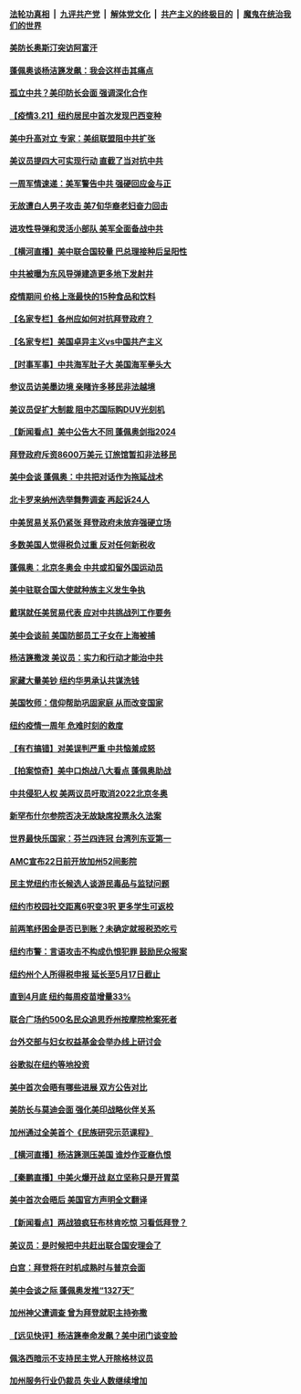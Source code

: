 ####  [法轮功真相](../../../../basic/blob/master/README.md?t=03220231) &nbsp;|&nbsp; [九评共产党](../../../../9ping.md/blob/master/README.md?t=03220231) &nbsp;|&nbsp; [解体党文化](../../../../jtdwh.md/blob/master/README.md?t=03220231)  &nbsp;|&nbsp; [共产主义的终极目的](../../../../gczydzjmd.md/blob/master/README.md?t=03220231) &nbsp;|&nbsp; [魔鬼在统治我们的世界](../../../../mgztzwmdsj.md/blob/master/README.md?t=03220231) 

#### [美防长奥斯汀突访阿富汗](../pages/nsc412/n12825907.md?t=03220231) 

#### [蓬佩奥谈杨洁篪发飙：我会这样击其痛点](../pages/nsc412/n12825808.md?t=03220231) 

#### [孤立中共？美印防长会面 强调深化合作](../pages/nsc412/n12825841.md?t=03220231) 

#### [【疫情3.21】纽约居民中首次发现巴西变种](../pages/nsc412/n12825343.md?t=03220231) 

#### [美中升高对立 专家：美组联盟阻中共扩张](../pages/nsc412/n12825468.md?t=03220231) 

#### [美议员提四大可实现行动 直截了当对抗中共](../pages/nsc412/n12813742.md?t=03220231) 

#### [一周军情速递：美军警告中共 强硬回应金与正](../pages/nsc412/n12824802.md?t=03220231) 

#### [无故遭白人男子攻击 美7旬华裔老妇奋力回击](../pages/nsc412/n12825287.md?t=03220231) 

#### [进攻性导弹和灵活小部队 美军全面备战中共](../pages/nsc412/n12823488.md?t=03220231) 

#### [【横河直播】美中联合国较量 巴总理接种后呈阳性](../pages/nsc412/n12824878.md?t=03220231) 

#### [中共被曝为东风导弹建造更多地下发射井](../pages/nsc412/n12821088.md?t=03220231) 

#### [疫情期间 价格上涨最快的15种食品和饮料](../pages/nsc412/n12811324.md?t=03220231) 

#### [【名家专栏】各州应如何对抗拜登政府？](../pages/nsc412/n12824357.md?t=03220231) 

#### [【名家专栏】美国卓异主义vs中国共产主义](../pages/nsc412/n12824375.md?t=03220231) 

#### [【时事军事】中共海军肚子大 美国海军拳头大](../pages/nsc412/n12822699.md?t=03220231) 

#### [参议员访美墨边境 亲睹许多移民非法越境](../pages/nsc412/n12824865.md?t=03220231) 

#### [美议员促扩大制裁 阻中芯国际购DUV光刻机](../pages/nsc412/n12824695.md?t=03220231) 

#### [【新闻看点】美中公告大不同 蓬佩奥剑指2024](../pages/nsc412/n12824817.md?t=03220231) 

#### [拜登政府斥资8600万美元 订旅馆暂扣非法移民](../pages/nsc412/n12824867.md?t=03220231) 

#### [美中会谈 蓬佩奥：中共把对话作为拖延战术](../pages/nsc412/n12824844.md?t=03220231) 

#### [北卡罗来纳州选举舞弊调查 再起诉24人](../pages/nsc412/n12824784.md?t=03220231) 

#### [中美贸易关系仍紧张 拜登政府未放弃强硬立场](../pages/nsc412/n12824707.md?t=03220231) 

#### [多数美国人觉得税负过重 反对任何新税收](../pages/nsc412/n12824777.md?t=03220231) 

#### [蓬佩奥：北京冬奥会 中共或扣留外国运动员](../pages/nsc412/n12824675.md?t=03220231) 

#### [美中驻联合国大使就种族主义发生争执](../pages/nsc412/n12824642.md?t=03220231) 

#### [戴琪就任美贸易代表 应对中共挑战列工作要务](../pages/nsc412/n12824531.md?t=03220231) 

#### [美中会谈前 美国防部员工子女在上海被捕](../pages/nsc412/n12824519.md?t=03220231) 

#### [杨洁篪撒泼 美议员：实力和行动才能治中共](../pages/nsc412/n12824409.md?t=03220231) 

#### [家藏大量美钞 纽约华男承认共谋洗钱](../pages/nsc412/n12823676.md?t=03220231) 

#### [美国牧师：信仰帮助巩固家庭 从而改变国家](../pages/nsc412/n12824359.md?t=03220231) 

#### [纽约疫情一周年  危难时刻的救度](../pages/nsc412/n12823597.md?t=03220231) 

#### [【有冇搞错】对美误判严重 中共恼羞成怒](../pages/nsc412/n12823283.md?t=03220231) 

#### [【拍案惊奇】美中口炮战八大看点 蓬佩奥助战](../pages/nsc412/n12823775.md?t=03220231) 

#### [中共侵犯人权 美两议员吁取消2022北京冬奥](../pages/nsc412/n12823930.md?t=03220231) 

#### [新罕布什尔参院否决无故缺席投票永久法案](../pages/nsc412/n12823818.md?t=03220231) 

#### [世界最快乐国家：芬兰四连冠 台湾列东亚第一](../pages/nsc412/n12823867.md?t=03220231) 

#### [AMC宣布22日前开放加州52间影院](../pages/nsc412/n12823849.md?t=03220231) 

#### [民主党纽约市长候选人谈游民毒品与监狱问题](../pages/nsc412/n12823670.md?t=03220231) 

#### [纽约市校园社交距离6呎变3呎 更多学生可返校](../pages/nsc412/n12823755.md?t=03220231) 

#### [前两笔纾困金是否已到账？未确定就报税恐吃亏](../pages/nsc412/n12823744.md?t=03220231) 

#### [纽约市警：言语攻击不构成仇恨犯罪 鼓励民众报案](../pages/nsc412/n12823720.md?t=03220231) 

#### [纽约州个人所得税申报 延长至5月17日截止](../pages/nsc412/n12823753.md?t=03220231) 

#### [直到4月底 纽约每周疫苗增量33%](../pages/nsc412/n12823749.md?t=03220231) 

#### [联合广场约500名民众追思乔州按摩院枪案死者](../pages/nsc412/n12823664.md?t=03220231) 

#### [台外交部与妇女权益基金会举办线上研讨会](../pages/nsc412/n12823606.md?t=03220231) 

#### [谷歌拟在纽约等地投资](../pages/nsc412/n12823593.md?t=03220231) 

#### [美中首次会晤有哪些进展 双方公告对比](../pages/nsc412/n12823542.md?t=03220231) 

#### [美防长与莫迪会面 强化美印战略伙伴关系](../pages/nsc412/n12823613.md?t=03220231) 

#### [加州通过全美首个《民族研究示范课程》](../pages/nsc412/n12823556.md?t=03220231) 

#### [【横河直播】杨洁篪测压美国 谁炒作亚裔仇恨](../pages/nsc412/n12823400.md?t=03220231) 

#### [【秦鹏直播】中美火爆开战 赵立坚称只是开胃菜](../pages/nsc412/n12823342.md?t=03220231) 

#### [美中首次会晤后 美国官方声明全文翻译](../pages/nsc412/n12823519.md?t=03220231) 

#### [【新闻看点】两战狼疯狂布林肯吃惊 习看低拜登？](../pages/nsc412/n12823243.md?t=03220231) 

#### [美议员：是时候把中共赶出联合国安理会了](../pages/nsc412/n12823419.md?t=03220231) 

#### [白宫：拜登将在时机成熟时与普京会面](../pages/nsc412/n12823295.md?t=03220231) 

#### [美中会谈之际 蓬佩奥发推“1327天”](../pages/nsc412/n12823335.md?t=03220231) 

#### [加州神父遭调查 曾为拜登就职主持弥撒](../pages/nsc412/n12823121.md?t=03220231) 

#### [【远见快评】杨洁篪奉命发飙？美中闭门谈变脸](../pages/nsc412/n12823267.md?t=03220231) 

#### [佩洛西暗示不支持民主党人开除格林议员](../pages/nsc412/n12823163.md?t=03220231) 

#### [加州服务行业仍裁员 失业人数继续增加](../pages/nsc412/n12823162.md?t=03220231) 

